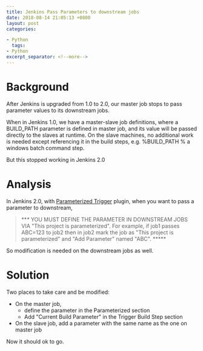 ```yaml
---
title: Jenkins Pass Parameters to downstream jobs
date: 2018-08-14 21:05:13 +0800
layout: post
categories:

- Python
  tags:
- Python
excerpt_separator: <!--more-->
---
```


# Background

After Jenkins is upgraded from 1.0 to 2.0, our master job stops to pass parameter values to its downstream jobs.

When in Jenkins 1.0, we have a master-slave job definitions, where a BUILD_PATH parameter is defined in master job, and its value will be passed directly to the slaves at runtime. On the slave machines, no additional work is needed except referencing it in the build steps, e.g. %BUILD_PATH % a windows batch command step.

But this stopped working in Jenkins 2.0
<!--more-->
# Analysis

In Jenkins 2.0, with [Parameterized Trigger](https://wiki.jenkins.io/display/JENKINS/Parameterized+Trigger+Plugin) plugin, when you want to pass a parameter to downstream,

> ***\** YOU MUST DEFINE THE PARAMETER IN DOWNSTREAM JOBS VIA  "This project is parameterized". For example, if job1 passes ABC=123 to job2 then in job2 mark the job as "This project is parameterized" and "Add Parameter" named "ABC". *****

So modification is needed on the downstream jobs as well.

# Solution

Two places to take care and be modified:

- On the master job, 
  - define the parameter in the Parameterized section
  - Add "Current Build Parameter" in the Trigger Build Step section
- On the slave job, add a parameter with the same name as the one on master job

Now it should ok to go.

